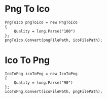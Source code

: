 ﻿# Png To Ico

```
PngToIco pngToIco = new PngToIco
{
    Quality = long.Parse("100")
};
pngToIco.Convert(pngFilePath, icoFilePath);
```

# Ico To Png

```
IcoToPng icoToPng = new IcoToPng
{
    Quality = long.Parse("90")
};
icoToPng.Convert(icoFilePath, pngFilePath);
```
